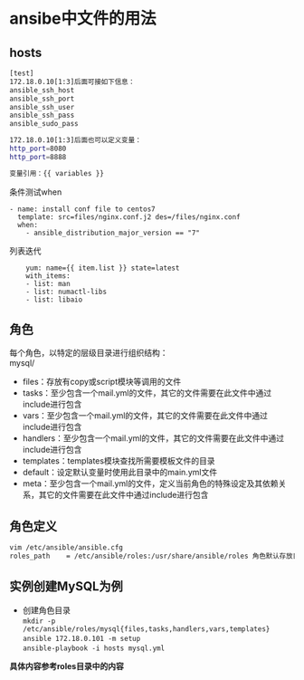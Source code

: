 # ansibe中文件的用法

## hosts

```bash
[test]
172.18.0.10[1:3]后面可接如下信息：
ansible_ssh_host  
ansible_ssh_port  
ansible_ssh_user  
ansible_ssh_pass  
ansible_sudo_pass 

172.18.0.10[1:3]后面也可以定义变量：
http_port=8080
http_port=8888

变量引用：{{ variables }}
```

条件测试when
```
- name: install conf file to centos7
  template: src=files/nginx.conf.j2 des=/files/nginx.conf
  when:  
    - ansible_distribution_major_version == "7"
```

列表迭代  
```
    yum: name={{ item.list }} state=latest
    with_items:
    - list: man
    - list: numactl-libs
    - list: libaio
```

## 角色
每个角色，以特定的层级目录进行组织结构：   
mysql/   
- files：存放有copy或script模块等调用的文件   
- tasks：至少包含一个mail.yml的文件，其它的文件需要在此文件中通过include进行包含   
- vars：至少包含一个mail.yml的文件，其它的文件需要在此文件中通过include进行包含  
- handlers：至少包含一个mail.yml的文件，其它的文件需要在此文件中通过include进行包含   
- templates：templates模块查找所需要模板文件的目录   
- default：设定默认变量时使用此目录中的main.yml文件  
- meta：至少包含一个mail.yml的文件，定义当前角色的特殊设定及其依赖关系，其它的文件需要在此文件中通过include进行包含   

## 角色定义

```bash
vim /etc/ansible/ansible.cfg
roles_path    = /etc/ansible/roles:/usr/share/ansible/roles 角色默认存放目录     


```

## 实例创建MySQL为例

- 创建角色目录  
`mkdir -p /etc/ansible/roles/mysql{files,tasks,handlers,vars,templates}`  
`ansible 172.18.0.101 -m setup `  
`ansible-playbook -i hosts mysql.yml`   
 
**具体内容参考roles目录中的内容**   

